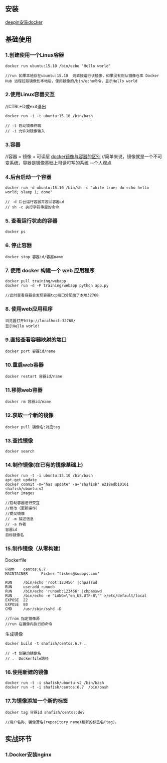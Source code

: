 ## 安装
[deepin安装docker](https://wiki.deepin.org/wiki/Docker)

## 基础使用
### 1.创建使用一个Linux容器
```docker
docker run ubuntu:15.10 /bin/echo "Hello world"

//run 如果本地存在ubuntu:15.10  则直接运行该镜像，如果没有则从镜像仓库 Docker Hub 远程拉取镜像到本地后，使用镜像的/bin/echo命令，显示Hello world
```

### 2.使用Linux容器交互
//CTRL+D或exit退出

```docker
docker run -i -t ubuntu:15.10 /bin/bash

// -t 启动镜像终端
// -i 允许对镜像输入
```

### 3.容器
//容器 = 镜像 + 可读层   [docker镜像与容器的区别](https://www.cnblogs.com/bethal/p/5942369.html)
//简单来说，镜像就是一个不可变系统，容器是镜像基础上可读可写的系统 --个人观点

### 4.后台启动一个容器
```docker
docker run -d ubuntu:15.10 /bin/sh -c "while true; do echo hello world; sleep 1; done"

// -d 后台运行容器并返回容器id
// sh -c 执行字符串里的命令
```

### 5. 查看运行状态的容器
```docker
docker ps
```

### 6. 停止容器
```docker
docker stop 容器id/容器name
```

### 7. 使用 docker 构建一个 web 应用程序
```docker 
docker pull training/webapp
docker run -d -P training/webapp python app.py

//此时查看容器会发现容器tcp端口分配给了本地32768
```

### 8. 使用web应用程序
```docker
浏览器打开http://localhost:32768/
显示Hello world!
```

### 9.直接查看容器映射的端口
```docker
docker port 容器id/name
```

### 10.重启web容器
```docker
docker restart 容器id/name
```

### 11.移除web容器
```docker
docker rm 容器id/name
```

### 12.获取一个新的镜像
```docker
docker pull 镜像名:对应tag
```

### 13.查找镜像
```docker
docker search 
```

### 14.制作镜像(在已有的镜像基础上)
```docker
docker run -t -i ubuntu:15.10 /bin/bash
apt-get update
docker commit -m="has update" -a="shafish" e218edb10161 shafish/ubuntu:v2
docker images

//启动容器进行交互
//修改（更新操作）
//提交镜像
// -m 描述信息
// -a 作者
容器id
目标镜像名
```

### 15.制作镜像（从零构建）
Dockerfile
```docker
FROM    centos:6.7
MAINTAINER      Fisher "fisher@sudops.com"

RUN     /bin/echo 'root:123456' |chpasswd
RUN     useradd runoob
RUN     /bin/echo 'runoob:123456' |chpasswd
RUN     /bin/echo -e "LANG=\"en_US.UTF-8\"" >/etc/default/local
EXPOSE  22
EXPOSE  80
CMD     /usr/sbin/sshd -D

//from 指定镜像源
//run 在镜像内执行的命令
```
生成镜像
```docker
docker build -t shafish/centos:6.7 .

// -t 创建的镜像名
// .  Dockerfile路径
```

### 16.使用新建的镜像
```docker
docker run -t -i shafish/ubuntu:v2 /bin/bash     
docker run -t -i shafish/centos:6.7  /bin/bash
```

### 17.为镜像添加一个新的标签
```docker
docker tag 容器id shafish/centos:dev

//用户名称、镜像源名(repository name)和新的标签名(tag)。
```

## 实战环节
### 1.Docker安装nginx
```docker

```